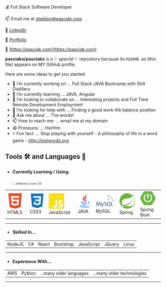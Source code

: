 💰 Full Stack Software Developer

📫 Email me at sheldon@pasciak.com

👔 [LinkedIn](https://www.linkedin.com/in/sheldonpasciak)

🔗 [Portfolio](https://pasciaks.github.io/)

🏡 [https://pasciak.com](https://pasciak.com)

**pasciaks/pasciaks** is a ✨ _special_ ✨ repository because its `README.md` (this file) appears on MY GitHub profile.

Here are some ideas to get you started:

- 🔭 I’m currently working on ... Full Stack JAVA Bootcamp with Skill Distillery
- 🌱 I’m currently learning ... JAVA, Angular
- 👯 I’m looking to collaborate on ... Interesting projects and Full Time Remote Development Employment
- 🤔 I’m looking for help with ... Finding a good work-life balance position
- 💬 Ask me about ... The words!
- 📫 How to reach me: ... email me at my domain
- 😄 Pronouns: ... He/Him
- ⚡ Fun fact: ... Stop playing with yourself - A philosophy of life in a word game - http://lostwords.org

## Tools 🛠️ and Languages 💬

- #### Currently Learning / Using: &nbsp;
  <span style="font-size: 0.60em;">(...skilled by 3 June '24)</span>

<table>
  <tr>
    <td><img src="media/html5-color.svg" alt="HTML5" width="50">HTML5</td>
    <td><img src="media/css3-color.svg" alt="CSS3" width="50">CSS3</td>
    <td><img src="media/javascript-color.svg" alt="Javascript" width="50">JavaScript</td>
    <td><img src="media/java-svgrepo-com.svg" alt="Java" width="50">JAVA</td>    
    <td><img src="media/mysql.png" alt="MySQL" width="75">MySQL</td>    
    <td><img src="media/spring-color.svg" alt="Figma" width="50">Spring</td>
    <td><img src="media/springboot-color.svg" alt="SpringBoot" width="50">Spring Boot</td>
  </tr>
</table>

<hr>

- #### Skilled In...

<table>
  <tr>
    <td>NodeJS</td>
    <td>C#</td>
    <td>React</td>
    <td>Bootstrap</td>
    <td>JavaScript</td>
    <td>JQuery</td>
    <td>Linux</td>

  </tr>
</table>

<hr>

- #### Experience With...
<table>
  <tr>
    <td>AWS</td>
    <td>Python</td>
    <td>...many older languages</td>
    <td>...many older technologies</td>
  </tr>
</table>

<hr>

